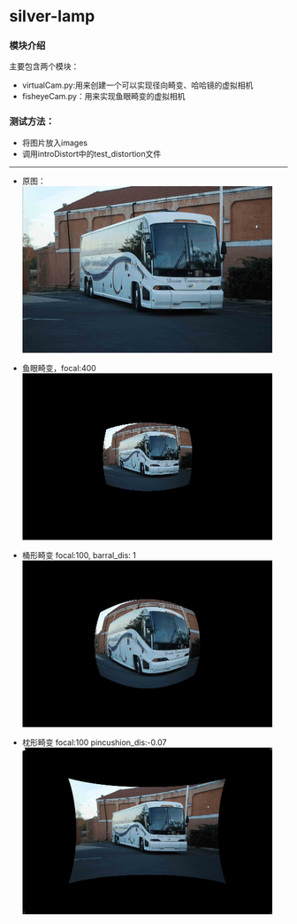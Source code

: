 # silver-lamp

### 模块介绍
主要包含两个模块：
* virtualCam.py:用来创建一个可以实现径向畸变、哈哈镜的虚拟相机
* fisheyeCam.py：用来实现鱼眼畸变的虚拟相机

### 测试方法：
* 将图片放入images
* 调用introDistort中的test_distortion文件

***
* 原图：
![图片](images/00000.png)    

* 鱼眼畸变，focal:400
![图片](images/test_distortion/test_fisheye.png)    

* 桶形畸变 focal:100, barral_dis: 1
![图片](images/test_distortion/test_barral.png)  

* 枕形畸变 focal:100 pincushion_dis:-0.07
![图片](images/test_distortion/test_pincushion.png)